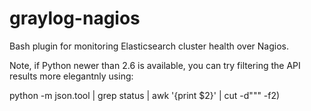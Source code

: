 # graylog-nagios
Bash plugin for monitoring Elasticsearch cluster health over Nagios.

Note, if Python newer than 2.6 is available, you can try filtering the API results more elegantnly using:

python -m json.tool | grep status | awk '{print $2}' | cut -d"\"" -f2)
